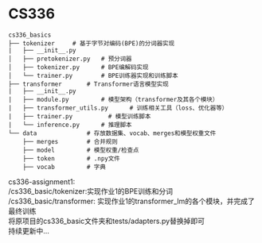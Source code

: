 # CS336
```
cs336_basics
├── tokenizer     # 基于字节对编码(BPE)的分词器实现
|   ├── __init__.py
│   ├── pretokenizer.py   # 预分词器
│   ├── tokenizer.py      # BPE编解码实现
│   └── trainer.py        # BPE训练器实现和训练脚本
├── transformer       # Transformer语言模型实现
|   ├── __init__.py
|   ├── module.py         # 模型架构（transformer及其各个模块）
|   ├── transformer_utils.py      # 训练相关工具（loss、优化器等）
|   ├── trainer.py          # 模型训练脚本
|   └── inference.py      # 推理脚本
└── data              # 存放数据集、vocab、merges和模型权重文件
    ├── merges        # 合并规则
    ├── model         # 模型权重/检查点
    ├── token         # .npy文件
    ├── vocab         # 字典
```
cs336-assignment1:<br>
/cs336_basic/tokenizer:实现作业1的BPE训练和分词<br>
/cs336_basic/transformer: 实现作业1的transformer_lm的各个模块，并完成了最终训练<br>
将原项目的cs336_basic文件夹和tests/adapters.py替换掉即可<br>
持续更新中...
